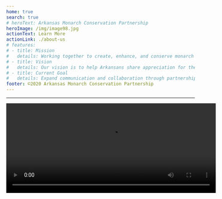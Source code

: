```yaml
---
home: true
search: true
# heroText: Arkansas Monarch Conservation Partnership
heroImage: /img/image98.jpg
actionText: Learn More
actionLink: ./about-us
# features:
# - title: Mission
#   details: Working together to create, enhance, and conserve monarch and pollinator habitat in The Natural State.
# - title: Vision
#   details: Our vision is to help Arkansans share appreciation for the importance and value of monarch butterflies and pollinators, and to work to conserve healthy habitats that support robust populations of these species across The Natural State.
# - title: Current Goal
#   details: Expand communication and collaboration through partnership among organizations and individuals interested in supporting monarch butterfly and pollinator conservation. The partnership is seeking agency and individual collaborators who can help to educate, procure funding, and provide scientific research that will support monarch butterfly and pollinator conservation in Arkansas and throughout North America.
footer: ©2020 Arkansas Monarch Conservation Partnership
---
```


---

<div class="video-container">
  <video width="560" height="240" controls>
    <source src="/video/wings-of-hope.mp4" type="video/mp4">
    Your browser does not support the video tag.
  </video>
</div>